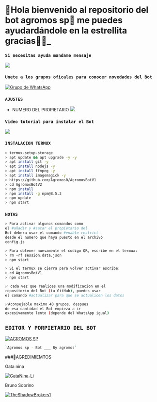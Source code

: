 # **💚Hola bienvenido al repositorio del bot agromos sp💚 me puedes ayudardándole en la estrellita gracias💚👻_**
### `Si necesitas ayuda mandame mensaje`
<a href="http://wa.me/18178659441" target="blank"><img src="https://img.shields.io/badge/Whatsapp-30302f?style=flat&logo=whatsapp" /></a>
### `Unete a los grupos oficales para conocer novedades del Bot`
[![Grupo de WhatsApp](https://img.shields.io/badge/WhatsApp%20Group-25D366?style=for-the-badge&logo=whatsapp&logoColor=white)](https://chat.whatsapp.com/JiONzKmPvB25su65XzAbqA)
### `AJUSTES`
- NUMERO DEL PROPIETARIO <a href="http://wa.me/18178659441" target="blank"><img src="https://img.shields.io/badge/Whatsapp-30302f?style=flat&logo=whatsapp" /></a>


### `Video tutorial para instalar el Bot`
<a href="http://wa.me/523931806576" target="blank"><img src="https://img.shields.io/badge/Whatsapp-30302f?style=flat&logo=whatsapp" /></a>

### `INSTALACION TERMUX`
```bash
> termux-setup-storage
> apt update && apt upgrade -y -y
> apt install git -y
> apt install nodejs -y
> apt install ffmpeg -y
> apt install imagemagick -y
> https://github.com/Agromos0/AgromosBotV1
> cd AgromosBotV2
> npm install
> npm install -g npm@8.5.3
> npm update
> npm start
```
### `NOTAS`
```bash
> Para activar algunos comandos como 
el #añadir y #sacar el propietario del 
Bot debera usar el comando #enable restrict 
desde el numero que haya puesto en el archivo 
config.js

> Para obtener nuevamente el codigo QR, escribe en el termux:
> rm -rf session.data.json
> npm start 

> Si el termux se cierra para volver activar escribe:
> cd AgromosBotV1
> npm start 

✅ cada vez que realices una modificacion en el
repositorio del Bot (tu GitHub), puedes usar 
el comando #actualizar para que se actualicen los datos

✅Aconsejable maximo 40 grupos, despues 
de esa cantidad el Bot empieza a ir 
excesivamente lento (depende del WhatsApp igual)
```
## `EDITOR Y PORPIETARIO DEL BOT` 


[![AGROMOS SP](https://github.com/Agromos0/AgromosBotV2.png?size=100)](https://github.com/Agromos0/AgromosBotV2)
```bash
`Agromos sp - Bot ___ By agromos` 
```
###💚AGREDIMIEMTOS

Gata nina


[![GataNina-Li](https://github.com/GataNina-Li.png?size=100)](https://github.com/GataNina-Li) 

 
Bruno Sobrino 

[![TheShadowBrokers1](https://github.com/BrunoSobrino.png?size=100)](https://github.com/BrunoSobrino)
